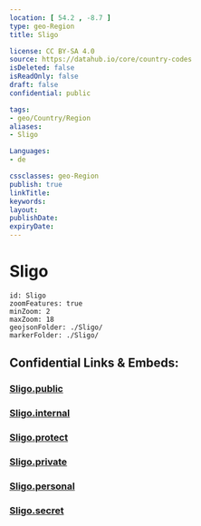 ```yaml
---
location: [ 54.2 , -8.7 ] 
type: geo-Region
title: Sligo

license: CC BY-SA 4.0
source: https://datahub.io/core/country-codes
isDeleted: false
isReadOnly: false
draft: false
confidential: public

tags:
- geo/Country/Region
aliases:
- Sligo

Languages:
- de

cssclasses: geo-Region
publish: true
linkTitle: 
keywords: 
layout: 
publishDate: 
expiryDate: 
---
```


# Sligo

```leaflet
id: Sligo
zoomFeatures: true 
minZoom: 2 
maxZoom: 18
geojsonFolder: ./Sligo/
markerFolder: ./Sligo/
```


## Confidential Links & Embeds: 

### [Sligo.public](/_public/\Earth\Continent\Europe\Europe~North\Ireland\Ireland,Provinces\ConnachtSligo.public.md) 

### [Sligo.internal](/_internal/\Earth\Continent\Europe\Europe~North\Ireland\Ireland,Provinces\ConnachtSligo.internal.md) 

### [Sligo.protect](/_protect/\Earth\Continent\Europe\Europe~North\Ireland\Ireland,Provinces\ConnachtSligo.protect.md) 

### [Sligo.private](/_private/\Earth\Continent\Europe\Europe~North\Ireland\Ireland,Provinces\ConnachtSligo.private.md) 

### [Sligo.personal](/_personal/\Earth\Continent\Europe\Europe~North\Ireland\Ireland,Provinces\ConnachtSligo.personal.md) 

### [Sligo.secret](/_secret/\Earth\Continent\Europe\Europe~North\Ireland\Ireland,Provinces\ConnachtSligo.secret.md)

